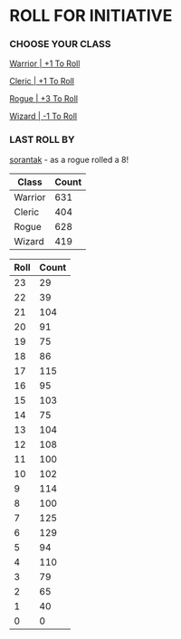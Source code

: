 # ROLL FOR INITIATIVE
### CHOOSE YOUR CLASS

[Warrior | +1 To Roll](https://github.com/benjaminsampica/benjaminsampica/issues/new?title=roll%7Cwarrior&body=Just+click+%27Submit+new+issue%27.)

[Cleric | +1 To Roll](https://github.com/benjaminsampica/benjaminsampica/issues/new?title=roll%7Ccleric&body=Just+click+%27Submit+new+issue%27.)

[Rogue | +3 To Roll](https://github.com/benjaminsampica/benjaminsampica/issues/new?title=roll%7Crogue&body=Just+click+%27Submit+new+issue%27.)

[Wizard | -1 To Roll](https://github.com/benjaminsampica/benjaminsampica/issues/new?title=roll%7Cwizard&body=Just+click+%27Submit+new+issue%27.)
### LAST ROLL BY
[sorantak](https://www.github.com/sorantak) - as a rogue rolled a 8!

|Class|Count|
|-|-|
|Warrior|631|
|Cleric|404|
|Rogue|628|
|Wizard|419|

|Roll|Count|
|-|-|
|23|29
|22|39
|21|104
|20|91
|19|75
|18|86
|17|115
|16|95
|15|103
|14|75
|13|104
|12|108
|11|100
|10|102
|9|114
|8|100
|7|125
|6|129
|5|94
|4|110
|3|79
|2|65
|1|40
|0|0
